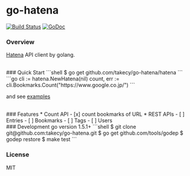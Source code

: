# go-hatena
[![Build Status](https://travis-ci.org/takecy/go-hatena.svg?branch=master)](https://travis-ci.org/takecy/go-hatena) [![GoDoc](https://godoc.org/github.com/takecy/go-hatena?status.svg)](https://godoc.org/github.com/takecy/go-hatena)

### Overview
[Hatena](http://developer.hatena.ne.jp/ja/documents/bookmark/apis/rest) API client by golang.  

<br/>
### Quick Start
```shell
$ go get github.com/takecy/go-hatena/hatena
```
```go
cli := hatena.NewHatena(nil)
count, err := cli.Bookmarks.Count("https://www.google.co.jp/")
```

and see [examples](examples)

<br/>
### Features
* Count API
 - [x] count bookmarks of URL
* REST APIs
 - [ ] Entries
 - [ ] Bookmarks
 - [ ] Tags
 - [ ] Users

<br/>
### Development
go version 1.5.1+
```shell
$ git clone git@github.com:takecy/go-hatena.git
$ go get github.com/tools/godep
$ godep restore
$ make test
```

### License
MIT
